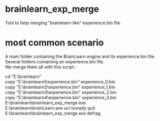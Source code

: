 # brainlearn_exp_merge
Tool to help merging "brainlearn-like" experience.bin file

# most common scenario
A main folder containing the BrainLearn engine and its experience.bin file.<br>
Several folders containing an experience.bin file.<br>
We merge them all with this script :<p>
cd "E:\brainlearn"<br>
copy "E:\brainlearn1\experience.bin" experience_0.bin<br>
copy "E:\brainlearn2\experience.bin" experience_1.bin<br>
copy "E:\brainlearn3\experience.bin" experience_2.bin<br>
copy "E:\brainlearn4\experience.bin" experience_3.bin<br>
E:\brainlearn\brainlearn_exp_merge.exe<br>
E:\brainlearn\brainLearn.exe uci isready quit<br>
E:\brainlearn\brainlearn_exp_merge.exe defrag<br>
